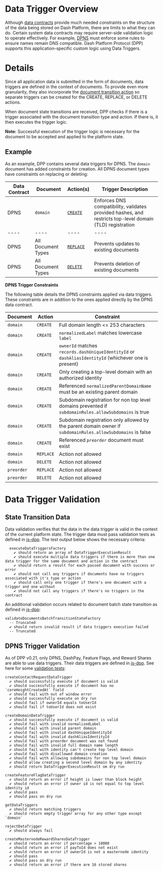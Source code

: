 # Data Trigger Overview

Although [data contracts](data-contract.md) provide much needed constraints on the structure of the data being stored on Dash Platform, there are limits to what they can do. Certain system data contracts may require server-side validation logic to operate effectively. For example, [DPNS](https://dashplatform.readme.io/docs/explanation-dpns) must enforce some rules to ensure names remain DNS compatible. Dash Platform Protocol (DPP) supports this application-specific custom logic using Data Triggers.

# Details

Since all application data is submitted in the form of documents, data triggers are defined in the context of documents. To provide even more granularity, they also incorporate the [document transition action](document.md#document-transition-action) so separate triggers can be created for the CREATE, REPLACE, or DELETE actions.

When document state transitions are received, DPP checks if there is a trigger associated with the document transition type and action. If there is, it then executes the trigger logic.

**Note:** Successful execution of the trigger logic is necessary for the document to be accepted and applied to the platform state.

## Example

As an example, DPP contains several data triggers for DPNS. The `domain` document has added constraints for creation. All DPNS document types have constraints on replacing or deleting:

| Data Contract | Document | Action(s) | Trigger Description |
| - | - | - | - |
| DPNS | `domain` | [`CREATE`](https://github.com/dashpay/platform/blob/v0.24-dev/packages/js-dpp/lib/dataTrigger/dpnsTriggers/createDomainDataTrigger.js) | Enforces DNS compatibility, validates provided hashes, and restricts top-level domain (TLD) registration |
| ---- | ----| ---- | ---- |
| DPNS | All Document Types | [`REPLACE`](https://github.com/dashpay/platform/blob/v0.24-dev/packages/js-dpp/lib/dataTrigger/rejectDataTrigger.js) | Prevents updates to existing documents |
| DPNS | All Document Types| [`DELETE`](https://github.com/dashpay/platform/blob/v0.24-dev/packages/js-dpp/lib/dataTrigger/rejectDataTrigger.js) | Prevents deletion of existing documents |

**DPNS Trigger Constraints**

The following table details the DPNS constraints applied via data triggers. These constraints are in addition to the ones applied directly by the DPNS data contract.

| Document | Action | Constraint |
| - | - | - |
| `domain` | `CREATE` | Full domain length <= 253 characters |
| `domain` | `CREATE` | `normalizedLabel` matches lowercase `label` |
| `domain` | `CREATE` | `ownerId` matches `records.dashUniqueIdentityId` or `dashAliasIdentityId` (whichever one is present) |
| `domain` | `CREATE` | Only creating a top-level domain with an authorized identity |
| `domain` | `CREATE` | Referenced `normalizedParentDomainName` must be an existing parent domain |
| `domain` | `CREATE` | Subdomain registration for non top level domains prevented if `subdomainRules.allowSubdomains` is true |
| `domain` | `CREATE` | Subdomain registration only allowed by the parent domain owner if `subdomainRules.allowSubdomains` is false |
| `domain` | `CREATE` | Referenced `preorder` document must exist |
| `domain` | `REPLACE` | Action not allowed |
| `domain` | `DELETE` | Action not allowed |
| `preorder` | `REPLACE` | Action not allowed |
| `preorder` | `DELETE` | Action not allowed |

# Data Trigger Validation

## State Transition Data

Data validation verifies that the data in the data trigger is valid in the context of the current platform state. The trigger data must pass validation tests as defined in [js-dpp](https://github.com/dashpay/platform/blob/v0.24-dev/packages/js-dpp/test/integration/document/stateTransition/DocumentsBatchTransition/validation/state/executeDataTriggersFactory.spec.js). The test output below shows the necessary criteria:

```text
  executeDataTriggersFactory
    ✔ should return an array of DataTriggerExecutionResult
    ✔ should execute multiple data triggers if there is more than one data trigger for the same document and action in the contract
    ✔ should return a result for each passed document with success or error
    ✔ should not call any triggers if documents have no triggers associated with it's type or action
    ✔ should call only one trigger if there's one document with a trigger and one without
    ✔ should not call any triggers if there's no triggers in the contract
```

An additional validation occurs related to document batch state transition as defined in [js-dpp](https://github.com/dashpay/platform/blob/v0.24-dev/packages/js-dpp/test/unit/document/stateTransition/DocumetsBatchTransition/validation/state/validateDocumentsBatchTransitionStateFactory.spec.js#L408):

```text
validateDocumentsBatchTransitionStateFactory
  -- Truncated
  ✔ should return invalid result if data triggers execution failed
  -- Truncated
```

## DPNS Trigger Validation

As of DPP v0.21, only DPNS, DashPay, Feature Flags, and Reward Shares are able to use data triggers. Their data triggers are defined in [js-dpp](https://github.com/dashpay/platform/tree/v0.24-dev/packages/js-dpp/lib/dataTrigger). See here for some [validation tests](https://github.com/dashpay/platform/tree/v0.24-dev/packages/js-dpp/test/unit/dataTrigger/):

```text
createContactRequestDataTrigger
  ✔ should successfully execute if document is valid
  ✔ should successfully execute if document has no `coreHeightCreatedAt` field
  ✔ should fail with out of window error
  ✔ should successfully execute on dry run
  ✔ should fail if ownerId equals toUserId
  ✔ should fail if toUserId does not exist

createDomainDataTrigger
  ✔ should successfully execute if document is valid
  ✔ should fail with invalid normalizedLabel
  ✔ should fail with invalid parent domain
  ✔ should fail with invalid dashUniqueIdentityId
  ✔ should fail with invalid dashAliasIdentityId
  ✔ should fail with preorder document was not found
  ✔ should fail with invalid full domain name length
  ✔ should fail with identity can't create top level domain
  ✔ should fail with disallowed domain creation
  ✔ should fail with allowing subdomains for non top level domain
  ✔ should allow creating a second level domain by any identity
  ✔ should return DataTriggerExecutionResult om dry run

createFeatureFlagDataTrigger
  ✔ should return an error if height is lower than block height
  ✔ should return an error if owner id is not equal to top level identity id
  ✔ should pass
  ✔ should pass on dry run

getDataTriggers
  ✔ should return matching triggers
  ✔ should return empty trigger array for any other type except `domain`

rejectDataTrigger
  ✔ should always fail

createMasternodeRewardSharesDataTrigger
  ✔ should return an error if percentage > 10000
  ✔ should return an error if payToId does not exist
  ✔ should return an error if ownerId is not a masternode identity
  ✔ should pass
  ✔ should pass on dry run
  ✔ should return an error if there are 16 stored shares
```

